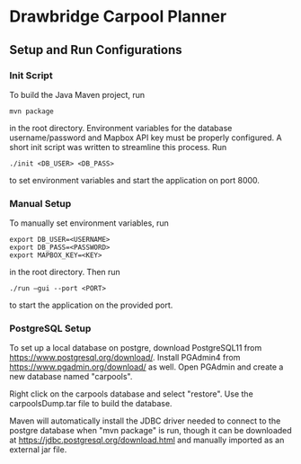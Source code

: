 # Drawbridge Carpool Planner

## Setup and Run Configurations

### Init Script
To build the Java Maven project, run
```
mvn package
```
in the root directory.
Environment variables for the database username/password and Mapbox API key must be properly configured. A short init script was written to streamline this process. Run
```
./init <DB_USER> <DB_PASS>
```
to set environment variables and start the application on port 8000.

### Manual Setup
To manually set environment variables, run
```
export DB_USER=<USERNAME>
export DB_PASS=<PASSWORD>
export MAPBOX_KEY=<KEY>
```
in the root directory. Then run 
```
./run –gui --port <PORT>
```
to start the application on the provided port.

### PostgreSQL Setup
To set up a local database on postgre, download 
PostgreSQL11 from https://www.postgresql.org/download/.
Install PGAdmin4 from https://www.pgadmin.org/download/
as well. Open PGAdmin and create a new database named
"carpools".

Right click on the carpools database and select "restore".
Use the carpoolsDump.tar file to build the database.

Maven will automatically install the JDBC driver needed 
to connect to the postgre database when "mvn package" is 
run, though it can be downloaded at 
https://jdbc.postgresql.org/download.html
and manually imported as an external jar file.
